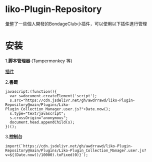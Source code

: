 # liko-Plugin-Repository
彙整了一些個人開發的BondageClub小插件，可以使用以下插件進行管理

# 安装
1.**脚本管理器** (Tampermonkey 等)

[插件](https://github.com/awdrrawd/liko-Plugin-Repository/raw/refs/heads/main/Plugins/Liko-Plugin_Collection_Manager.user.js)

2.**書籤**
```
javascript:(function(){
  var s=document.createElement('script');
  s.src="https://cdn.jsdelivr.net/gh/awdrrawd/liko-Plugin-Repository@main/Plugins/Liko-Plugin_Collection_Manager.user.js?"+Date.now();
  s.type="text/javascript";
  s.crossOrigin="anonymous";
  document.head.appendChild(s);
})();
```

3.**控制台**
```
import(`https://cdn.jsdelivr.net/gh/awdrrawd/liko-Plugin-Repository@main/Plugins/Liko-Plugin_Collection_Manager.user.js?v=${(Date.now()/10000).toFixed(0)}`);
```
